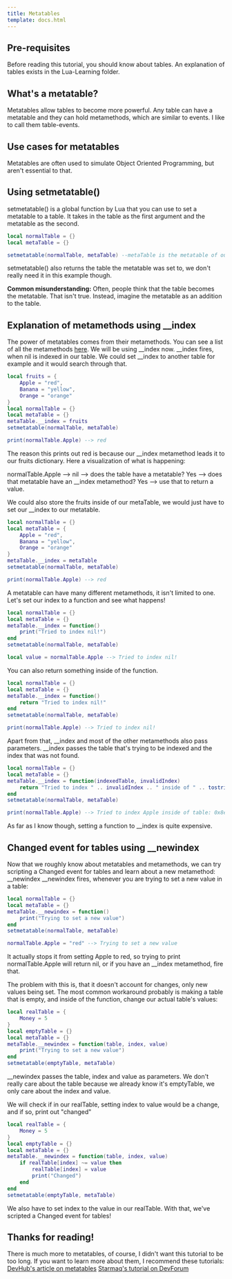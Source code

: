 ```yaml
---
title: Metatables
template: docs.html
---
```


 [1]: https://developer.roblox.com/en-us/articles/Metatables
 [2]: https://devforum.roblox.com/t/all-you-need-to-know-about-metatables-and-metamethods/503259

## Pre-requisites
Before reading this tutorial, you should know about tables.
An explanation of tables exists in the Lua-Learning folder.

## What's a metatable?
Metatables allow tables to become more powerful. Any table can have a metatable and
they can hold metamethods, which are similar to events. I like to call them table-events.

## Use cases for metatables
Metatables are often used to simulate Object Oriented Programming, but aren't essential to that. 

## Using setmetatable()
setmetatable() is a global function by Lua that you can use to set a metatable to a table.
It takes in the table as the first argument and the metatable as the second.

```lua
local normalTable = {}
local metaTable = {}

setmetatable(normalTable, metaTable) --metaTable is the metatable of our normalTable now!
```

setmetatable() also returns the table the metatable was set to, we don't really need it in this example though.

**Common misunderstanding:** Often, people think that the table becomes the metatable. That isn't true.
Instead, imagine the metatable as an addition to the table.

## Explanation of metamethods using __index
The power of metatables comes from their metamethods. You can see a list of all the metamethods [here][1].
We will be using __index now.
__index fires, when nil is indexed in our table. We could set __index to another table for example and it would search through that.

```lua
local fruits = {
    Apple = "red",
    Banana = "yellow",
    Orange = "orange"
}
local normalTable = {}
local metaTable = {}
metaTable.__index = fruits
setmetatable(normalTable, metaTable)

print(normalTable.Apple) --> red
```

The reason this prints out red is because our __index metamethod leads it to our fruits dictionary.
Here a visualization of what is happening:

normalTable.Apple --> nil --> does the table have a metatable? Yes --> does that metatable have an __index
metamethod? Yes --> use that to return a value.

We could also store the fruits inside of our metaTable, we would just have to set our __index to our metatable.

```lua
local normalTable = {}
local metaTable = { 
    Apple = "red",
    Banana = "yellow",
    Orange = "orange"
}
metaTable.__index = metaTable
setmetatable(normalTable, metaTable)

print(normalTable.Apple) --> red
```

A metatable can have many different metamethods, it isn't limited to one.
Let's set our index to a function and see what happens!

```lua
local normalTable = {}
local metaTable = {}
metaTable.__index = function()
    print("Tried to index nil!")
end
setmetatable(normalTable, metaTable)

local value = normalTable.Apple --> Tried to index nil!
```

You can also return something inside of the function.

```lua
local normalTable = {}
local metaTable = {}
metaTable.__index = function()
    return "Tried to index nil!"
end
setmetatable(normalTable, metaTable)

print(normalTable.Apple) --> Tried to index nil!
```

Apart from that, __index and most of the other metamethods also pass parameters.
__index passes the table that's trying to be indexed and the index that was not found.

```lua
local normalTable = {}
local metaTable = {}
metaTable.__index = function(indexedTable, invalidIndex)
    return "Tried to index " .. invalidIndex .. " inside of " .. tostring(indexedTable) --tostring so it doesn't error
end
setmetatable(normalTable, metaTable)

print(normalTable.Apple) --> Tried to index Apple inside of table: 0x8e801614244a0fbb
```

As far as I know though, setting a function to __index is quite expensive.

## Changed event for tables using __newindex
Now that we roughly know about metatables and metamethods, we can try scripting a Changed event for tables and learn about a new metamethod: __newindex
__newindex fires, whenever you are trying to set a new value in a table:

```lua
local normalTable = {}
local metaTable = {}
metaTable.__newindex = function()
    print("Trying to set a new value")
end
setmetatable(normalTable, metaTable)

normalTable.Apple = "red" --> Trying to set a new value
```

It actually stops it from setting Apple to red, so trying to print normalTable.Apple will return nil, or if you have an __index metamethod, fire that.

The problem with this is, that it doesn't account for changes, only new values being set.
The most common workaround probably is making a table that is empty, and inside of the function, change our actual table's values:

```lua
local realTable = {
    Money = 5
}
local emptyTable = {}
local metaTable = {}
metaTable.__newindex = function(table, index, value)
    print("Trying to set a new value")
end
setmetatable(emptyTable, metaTable)
```

__newindex passes the table, index and value as parameters. We don't really care about the table because we already know it's emptyTable, we only care about the index and value.

We will check if in our realTable, setting index to value would be a change, and if so, print out "changed"

```lua
local realTable = {
    Money = 5
}
local emptyTable = {}
local metaTable = {}
metaTable.__newindex = function(table, index, value)
    if realTable[index] ~= value then
        realTable[index] = value
        print("Changed")
    end
end
setmetatable(emptyTable, metaTable)
```

We also have to set index to the value in our realTable.
With that, we've scripted a Changed event for tables!

## Thanks for reading!
There is much more to metatables, of course, I didn't want this tutorial to be too long.
If you want to learn more about them, I recommend these tutorials:
[DevHub's article on metatables][1]
[Starmaq's tutorial on DevForum][2]